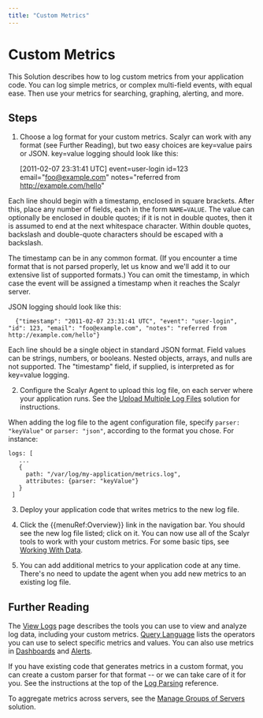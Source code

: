 ```yaml
---
title: "Custom Metrics"
---
```


# Custom Metrics

This Solution describes how to log custom metrics from your application code. You can log simple metrics, or complex multi-field
events, with equal ease. Then use your metrics for searching, graphing, alerting, and more.


## Steps

1. Choose a log format for your custom metrics. Scalyr can work with any format (see Further Reading), but two easy
choices are key=value pairs or JSON. key=value logging should look like this:

      [2011-02-07 23:31:41 UTC] event=user-login id=123 email="foo@example.com" notes="referred from http://example.com/hello"

Each line should begin with a timestamp, enclosed in square brackets. After this, place any number of fields, each in the
form ``NAME=VALUE``. The value can optionally be enclosed in double quotes; if it is not in double quotes, then it is
assumed to end at the next whitespace character. Within double quotes, backslash and double-quote characters should be
escaped with a backslash.

The timestamp can be in any common format. (If you encounter a time format that is not parsed properly, let us know and
we'll add it to our extensive list of supported formats.) You can omit the timestamp, in which case the event will be
assigned a timestamp when it reaches the Scalyr server.

JSON logging should look like this:

      {"timestamp": "2011-02-07 23:31:41 UTC", "event": "user-login", "id": 123, "email": "foo@example.com", "notes": "referred from http://example.com/hello"}

Each line should be a single object in standard JSON format. Field values can be strings, numbers, or booleans. Nested objects,
arrays, and nulls are not supported. The "timestamp" field, if supplied, is interpreted as for key=value logging.

2. Configure the Scalyr Agent to upload this log file, on each server where your application runs. See the
[Upload Multiple Log Files](/solutions/upload-multiple-logs) solution for instructions.

When adding the log file to the agent configuration file, specify ``parser: "keyValue"`` or ``parser: "json"``, according
to the format you chose. For instance:

    logs: [
       ...
       {
         path: "/var/log/my-application/metrics.log",
         attributes: {parser: "keyValue"}
       }
     ]

3. Deploy your application code that writes metrics to the new log file.

4. Click the {{menuRef:Overview}} link in the navigation bar. You should see the new log file listed; click on it. You can now use
all of the Scalyr tools to work with your custom metrics. For some basic tips, see [Working With Data](/help/getting-started#viewing).

5. You can add additional metrics to your application code at any time. There's no need to update the agent when you add new
metrics to an existing log file.


## Further Reading

The [View Logs](/help/view) page describes the tools you can use to view and analyze 
log data, including your custom metrics.  [Query Language](/help/query-language) 
lists the operators you can use to select specific metrics and values.  You can also use metrics in 
[Dashboards](/help/dashboards) and [Alerts](/help/alerts).

If you have existing code that generates metrics in a custom format, you can create a custom parser for that format -- or
we can take care of it for you. See the instructions at the top of the [Log Parsing](/help/parsing-logs) 
reference.

To aggregate metrics across servers, see the [Manage Groups of Servers](/solutions/manage-server-groups) 
solution.